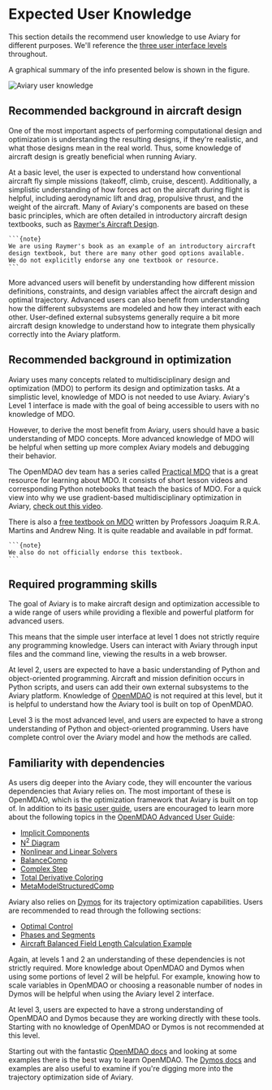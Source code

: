 # Expected User Knowledge

This section details the recommend user knowledge to use Aviary for different purposes.
We'll reference the [three user interface levels](../user_guide/user_interface) throughout.

A graphical summary of the info presented below is shown in the figure.

![Aviary user knowledge](images/expected_user_knowledge.svg)

## Recommended background in aircraft design

One of the most important aspects of performing computational design and optimization is understanding the resulting designs, if they're realistic, and what those designs mean in the real world.
Thus, some knowledge of aircraft design is greatly beneficial when running Aviary.

At a basic level, the user is expected to understand how conventional aircraft fly simple missions (takeoff, climb, cruise, descent).
Additionally, a simplistic understanding of how forces act on the aircraft during flight is helpful, including aerodynamic lift and drag, propulsive thrust, and the weight of the aircraft.
Many of Aviary's components are based on these basic principles, which are often detailed in introductory aircraft design textbooks, such as [Raymer's Aircraft Design](https://arc.aiaa.org/doi/book/10.2514/4.104909).

````{margin}
```{note}
We are using Raymer's book as an example of an introductory aircraft design textbook, but there are many other good options available.
We do not explicitly endorse any one textbook or resource.
```
````

More advanced users will benefit by understanding how different mission definitions, constraints, and design variables affect the aircraft design and optimal trajectory.
Advanced users can also benefit from understanding how the different subsystems are modeled and how they interact with each other.
User-defined external subsystems generally require a bit more aircraft design knowledge to understand how to integrate them physically correctly into the Aviary platform.

## Recommended background in optimization

Aviary uses many concepts related to multidisciplinary design and optimization (MDO) to perform its design and optimization tasks.
At a simplistic level, knowledge of MDO is not needed to use Aviary.
Aviary's Level 1 interface is made with the goal of being accessible to users with no knowledge of MDO.

However, to derive the most benefit from Aviary, users should have a basic understanding of MDO concepts.
More advanced knowledge of MDO will be helpful when setting up more complex Aviary models and debugging their behavior.

The OpenMDAO dev team has a series called [Practical MDO](https://openmdao.github.io/PracticalMDO/intro.html) that is a great resource for learning about MDO.
It consists of short lesson videos and corresponding Python notebooks that teach the basics of MDO.
For a quick view into why we use gradient-based multidisciplinary optimization in Aviary, [check out this video](https://openmdao.github.io/PracticalMDO/Notebooks/Optimization/gradient_based_mdo.html).

There is also a [free textbook on MDO](http://mdobook.github.io/) written by Professors Joaquim R.R.A. Martins and Andrew Ning.
It is quite readable and available in pdf format.

````{margin}
```{note}
We also do not officially endorse this textbook.
```
````

## Required programming skills

The goal of Aviary is to make aircraft design and optimization accessible to a wide range of users while providing a flexible and powerful platform for advanced users.

This means that the simple user interface at level 1 does not strictly require any programming knowledge.
Users can interact with Aviary through input files and the command line, viewing the results in a web browser.

At level 2, users are expected to have a basic understanding of Python and object-oriented programming.
Aircraft and mission definition occurs in Python scripts, and users can add their own external subsystems to the Aviary platform.
Knowledge of [OpenMDAO](https://github.com/OpenMDAO/OpenMDAO) is not required at this level, but it is helpful to understand how the Aviary tool is built on top of OpenMDAO.

Level 3 is the most advanced level, and users are expected to have a strong understanding of Python and object-oriented programming.
Users have complete control over the Aviary model and how the methods are called.

## Familiarity with dependencies

As users dig deeper into the Aviary code, they will encounter the various dependencies that Aviary relies on.
The most important of these is OpenMDAO, which is the optimization framework that Aviary is built on top of. In addition to its [basic user guide](https://openmdao.org/newdocs/versions/latest/basic_user_guide/basic_user_guide.htmlAviary), users are encouraged to learn more about the following topics in the [OpenMDAO Advanced User Guide](https://openmdao.org/newdocs/versions/latest/advanced_user_guide/advanced_user_guide.html):
  - [Implicit Components](https://openmdao.org/newdocs/versions/latest/features/core_features/working_with_components/implicit_component.html)
  - [N<sup>2</sup> Diagram](https://openmdao.org/newdocs/versions/latest/features/model_visualization/n2_details/n2_details.html)
  - [Nonlinear and Linear Solvers](https://openmdao.org/newdocs/versions/latest/features/core_features/controlling_solver_behavior/set_solvers.html)
  - [BalanceComp](https://openmdao.org/newdocs/versions/latest/advanced_user_guide/models_implicit_components/implicit_with_balancecomp.html)
  - [Complex Step](https://openmdao.org/newdocs/versions/latest/advanced_user_guide/complex_step.html)
  - [Total Derivative Coloring](https://openmdao.org/newdocs/versions/latest/features/core_features/working_with_derivatives/simul_derivs.html)
  - [MetaModelStructuredComp](https://openmdao.org/newdocs/versions/latest/features/building_blocks/components/metamodelstructured_comp.html)

Aviary also relies on [Dymos](https://github.com/OpenMDAO/Dymos) for its trajectory optimization capabilities. Users are recommended to read through the following sections:
  - [Optimal Control](https://openmdao.github.io/dymos/getting_started/optimal_control.html)
  - [Phases and Segments](https://openmdao.github.io/dymos/getting_started/intro_to_dymos/intro_segments.html)
  - [Aircraft Balanced Field Length Calculation Example](https://openmdao.github.io/dymos/examples/balanced_field/balanced_field.html)

Again, at levels 1 and 2 an understanding of these dependencies is not strictly required.
More knowledge about OpenMDAO and Dymos when using some portions of level 2 will be helpful.
For example, knowing how to scale variables in OpenMDAO or choosing a reasonable number of nodes in Dymos will be helpful when using the Aviary level 2 interface.

At level 3, users are expected to have a strong understanding of OpenMDAO and Dymos because they are working directly with these tools.
Starting with no knowledge of OpenMDAO or Dymos is not recommended at this level.

Starting out with the fantastic [OpenMDAO docs](https://openmdao.org/newdocs/versions/latest/main.html) and looking at some examples there is the best way to learn OpenMDAO.
The [Dymos docs](https://openmdao.github.io/dymos/) and examples are also useful to examine if you're digging more into the trajectory optimization side of Aviary.

<!-- TODO: Add mention to the level 3 onboarding document once it's ready. -->